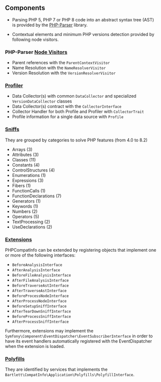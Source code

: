 <!-- markdownlint-disable MD013 -->
## Components

- Parsing PHP 5, PHP 7 or PHP 8 code into an abstract syntax tree (AST) is provided by
  the [PHP-Parser](https://github.com/nikic/PHP-Parser) library.

- Contextual elements and minimum PHP versions detection provided by following node visitors.

### PHP-Parser [Node Visitors](./parser/README.md)

- Parent references with the `ParentContextVisitor`
- Name Resolution with the `NameResolverVisitor`
- Version Resolution with the `VersionResolverVisitor`

### [Profiler](./profiler/README.md)

- Data Collector(s) with common `DataCollector` and specialized `VersionDataCollector` classes
- Data Collector(s) contract with the `CollectorInterface`
- Collector Handler for both Profile and Profiler with `CollectorTrait`
- Profile information for a single data source with `Profile`

### [Sniffs](./sniffs/README.md)

They are grouped by categories to solve PHP features (from 4.0 to 8.2)

- Arrays (3)
- Attributes (3)
- Classes (11)
- Constants (4)
- ControlStructures (4)
- Enumerations (1)
- Expressions (3)
- Fibers (1)
- FunctionCalls (1)
- FunctionDeclarations (7)
- Generators (1)
- Keywords (1)
- Numbers (2)
- Operators (5)
- TextProcessing (2)
- UseDeclarations (2)

### [Extensions](./extensions/README.md)

PHPCompatInfo can be extended by registering objects that implement one or more of the following interfaces:

- `BeforeAnalysisInterface`
- `AfterAnalysisInterface`
- `BeforeFileAnalysisInterface`
- `AfterFileAnalysisInterface`
- `BeforeTraverseAstInterface`
- `AfterTraverseAstInterface`
- `BeforeProcessNodeInterface`
- `AfterProcessNodeInterface`
- `BeforeSetupSniffInterface`
- `AfterTearDownSniffInterface`
- `BeforeProcessSniffInterface`
- `AfterProcessSniffInterface`

Furthermore, extensions may implement the `Symfony\Component\EventDispatcher\EventSubscriberInterface` in order to have its event handlers automatically registered with the EventDispatcher when the extension is loaded.

### [Polyfills](./polyfills/README.md)

They are identified by services that implements the `Bartlett\CompatInfo\Application\Polyfills\PolyfillInterface`.

